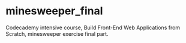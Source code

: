 # minesweeper_final
Codecademy intensive course, Build Front-End Web Applications from Scratch, minesweeper exercise final part.
